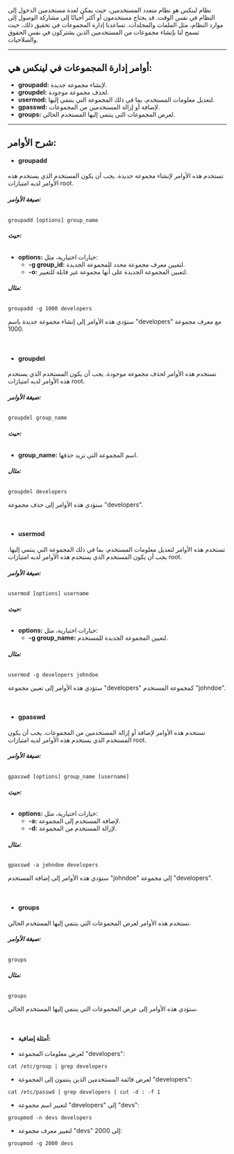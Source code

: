 نظام لينكس هو نظام متعدد المستخدمين، حيث يمكن لعدة مستخدمين الدخول إلى النظام في نفس الوقت. قد يحتاج مستخدمون أو أكثر أحيانًا إلى مشاركة الوصول إلى موارد النظام، مثل الملفات والمجلدات. تساعدنا إدارة المجموعات في تحقيق ذلك، حيث تسمح لنا بإنشاء مجموعات من المستخدمين الذين يشتركون في نفس الحقوق والصلاحيات.

---

## **أوامر إدارة المجموعات في لينكس هي:**

* **groupadd:** لإنشاء مجموعة جديدة.
* **groupdel:** لحذف مجموعة موجودة.
* **usermod:** لتعديل معلومات المستخدم، بما في ذلك المجموعة التي ينتمي إليها.
* **gpasswd:** لإضافة أو إزالة المستخدمين من المجموعات.
* **groups:** لعرض المجموعات التي ينتمي إليها المستخدم الحالي.

---

## **شرح الأوامر:**

- #### **groupadd**

تستخدم هذه الأوامر لإنشاء مجموعة جديدة. يجب أن يكون المستخدم الذي يستخدم هذه الأوامر لديه امتيازات root.

###### **صيغة الأوامر:**

```
groupadd [options] group_name
```

###### **حيث:**

* **options:** خيارات اختيارية، مثل:
    * **-g group_id:** لتعيين معرف مجموعة محدد للمجموعة الجديدة.
    * **-o:** لتعيين المجموعة الجديدة على أنها مجموعة غير قابلة للتغيير.

###### **مثال:**

```
groupadd -g 1000 developers
```

ستؤدي هذه الأوامر إلى إنشاء مجموعة جديدة باسم "developers" مع معرف مجموعة 1000.

</br>

- #### **groupdel**

تستخدم هذه الأوامر لحذف مجموعة موجودة. يجب أن يكون المستخدم الذي يستخدم هذه الأوامر لديه امتيازات root.

###### **صيغة الأوامر:**

```
groupdel group_name
```

###### **حيث:**

* **group_name:** اسم المجموعة التي تريد حذفها.

###### **مثال:**

```
groupdel developers
```

ستؤدي هذه الأوامر إلى حذف مجموعة "developers".

</br>

- #### **usermod**

تستخدم هذه الأوامر لتعديل معلومات المستخدم، بما في ذلك المجموعة التي ينتمي إليها. يجب أن يكون المستخدم الذي يستخدم هذه الأوامر لديه امتيازات root.

###### **صيغة الأوامر:**

```
usermod [options] username
```

###### **حيث:**

* **options:** خيارات اختيارية، مثل:
    * **-g group_name:** لتعيين المجموعة الجديدة للمستخدم.

###### **مثال:**

```
usermod -g developers johndoe
```

ستؤدي هذه الأوامر إلى تعيين مجموعة "developers" كمجموعة المستخدم "johndoe".

</br>

- #### **gpasswd**

تستخدم هذه الأوامر لإضافة أو إزالة المستخدمين من المجموعات. يجب أن يكون المستخدم الذي يستخدم هذه الأوامر لديه امتيازات root.

###### **صيغة الأوامر:**

```
gpasswd [options] group_name [username]
```

###### **حيث:**

* **options:** خيارات اختيارية، مثل:
    * **-a:** لإضافة المستخدم إلى المجموعة.
    * **-d:** لإزالة المستخدم من المجموعة.

###### **مثال:**

```
gpasswd -a johndoe developers
```

ستؤدي هذه الأوامر إلى إضافة المستخدم "johndoe" إلى مجموعة "developers".

</br>

- #### **groups**

تستخدم هذه الأوامر لعرض المجموعات التي ينتمي إليها المستخدم الحالي.

###### **صيغة الأوامر:**

```
groups
```

###### **مثال:**

```
groups
```

ستؤدي هذه الأوامر إلى عرض المجموعات التي ينتمي إليها المستخدم الحالي.

</br>

- #### **أمثلة إضافية:**

* لعرض معلومات المجموعة "developers":

```
cat /etc/group | grep developers
```

* لعرض قائمة المستخدمين الذين ينتمون إلى المجموعة "developers":

```
cat /etc/passwd | grep developers | cut -d : -f 1
```

* لتغيير اسم مجموعة "developers" إلى "devs":

```
groupmod -n devs developers
```

* لتغيير معرف مجموعة "devs" إلى 2000:

```
groupmod -g 2000 devs
```